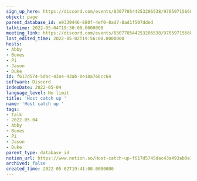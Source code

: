 ```yaml
---
sign_up_here: https://discord.com/events/830770544253206538/970597156681568276
object: page
parent_database_id: e9339446-880f-4ef0-8ad7-8ad1f507dded
talktime: 2022-05-04T19:30:00.0000000
meeting_link: https://discord.com/events/830770544253206538/970597156681568276
last_edited_time: 2022-05-02T19:56:00.0000000
hosts:
- Abby
- Bones
- Pi
- Jason
- Duke
id: f617d574-5dac-43a4-93ab-0e18a766cc64
software: Discord
indexDate: 2022-05-04
language_level: No limit
title: 'Host catch up '
name: 'Host catch up '
tags:
- Talk
- 2022-05-04
- Abby
- Bones
- Pi
- Jason
- Duke
parent_type: database_id
notion_url: https://www.notion.so/Host-catch-up-f617d5745dac43a493ab0e18a766cc64
archived: false
created_time: 2022-05-02T19:41:00.0000000
---
```





